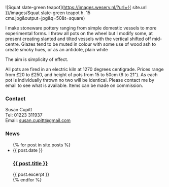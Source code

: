 ---
---

![Squat slate-green teapot](https://images.weserv.nl/?url={{ site.url }}/images/Squat slate-green teapot h. 15 cms.jpg&amp;output=jpg&amp;q=50&amp;t=square)

I make stoneware pottery ranging from simple domestic vessels to more
experimental forms. I throw all pots on the wheel but I modify some, at
present creating slanted and tilted vessels with the vertical shifted off
mid-centre. Glazes tend to be muted in colour with some use of wood ash to
create smoky hues, or as an antidote, plain white

The aim is simplicity of effect.

All pots are fired in an electric kiln at 1270 degrees centigrade. Prices
range from £20 to £250, and height of pots from 15 to 50cm (6 to 21"). As
each pot is individually thrown no two will be identical. Please contact
me by email to see what is available. Items can be made on commission.

### Contact

Susan Cupitt<br/>
Tel: 01223 311937<br/>
Email: [susan.cupitt@gmail.com](mailto:susan.cupitt@gmail.com)

### News

<ul class="blog-index">
  {% for post in site.posts %}
    <li>
      <span class="date">{{ post.date }}</span>
      <h3><a href="{{ site.baseurl }}{{ post.url }}">{{ post.title }}</a></h3>
      {{ post.excerpt }}
    </li>
  {% endfor %}
</ul>
